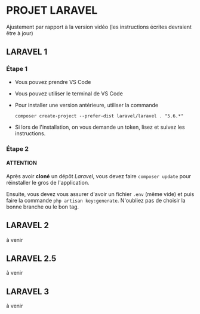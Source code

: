# PROJET LARAVEL
Ajustement par rapport à la version vidéo (les instructions écrites devraient être à jour)

## LARAVEL 1

### Étape 1
- Vous pouvez prendre VS Code
- Vous pouvez utiliser le terminal de VS Code
- Pour installer une version antérieure, utiliser la commande 

    ```composer create-project --prefer-dist laravel/laravel . "5.6.*"```
- Si lors de l'installation, on vous demande un token, lisez et suivez les instructions.

### Étape 2
#### ATTENTION
Après avoir __cloné__ un dépôt *Laravel*, vous devez faire `composer update` pour réinstaller le gros de l'application.

Ensuite, vous devez vous assurer d'avoir un fichier `.env` (même vide) et puis faire la commande `php artisan key:generate`. N'oubliez pas de choisir la bonne branche ou le bon tag.


## LARAVEL 2
à venir

## LARAVEL 2.5
à venir

## LARAVEL 3
à venir
